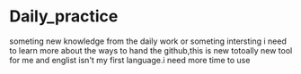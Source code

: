 # Daily_practice
someting new knowledge from the daily work or someting intersting
i need to learn more about the ways to hand the github,this is new totoally new tool for me and englist isn't my first language.i need more time to use 
